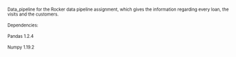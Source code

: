 <sub><sup>Data_pipeline for the Rocker data pipeline assignment, which gives the information regarding every loan, the visits and the customers.</sup></sub>

<sub><sup>Dependencies:</sup></sub>

<sub><sup>Pandas 1.2.4</sup></sub>

<sub><sup>Numpy 1.19.2</sup></sub>
